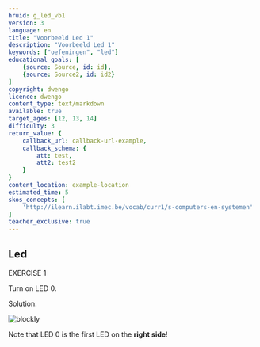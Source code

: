 ```yaml
---
hruid: g_led_vb1
version: 3
language: en
title: "Voorbeeld Led 1"
description: "Voorbeeld Led 1"
keywords: ["oefeningen", "led"]
educational_goals: [
    {source: Source, id: id}, 
    {source: Source2, id: id2}
]
copyright: dwengo
licence: dwengo
content_type: text/markdown
available: true
target_ages: [12, 13, 14]
difficulty: 3
return_value: {
    callback_url: callback-url-example,
    callback_schema: {
        att: test,
        att2: test2
    }
}
content_location: example-location
estimated_time: 5
skos_concepts: [
    'http://ilearn.ilabt.imec.be/vocab/curr1/s-computers-en-systemen'
]
teacher_exclusive: true
---
```

## Led

EXERCISE 1

Turn on LED 0.

Solution:

![blockly](@learning-object/led_m1/en/3)

<div class="alert alert-box alert-success">
Note that LED 0 is the first LED on the <strong>right side</strong>!
</div>